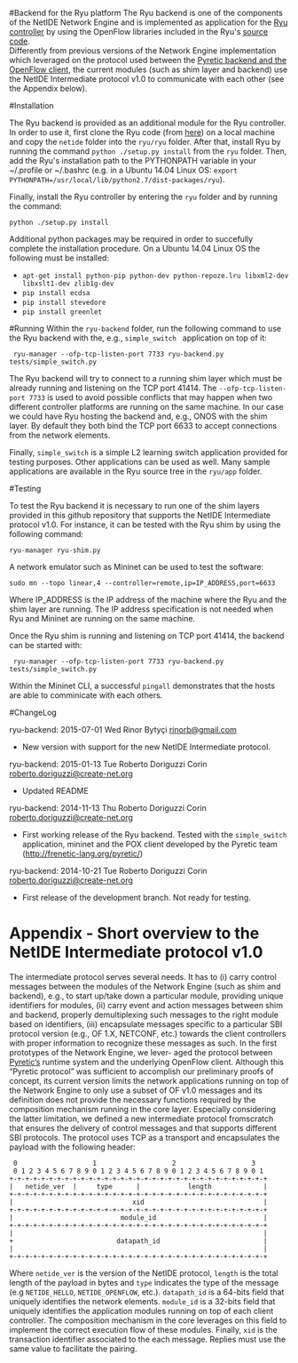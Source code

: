 #Backend for the Ryu platform
The Ryu backend is one of the components of the NetIDE Network Engine and is implemented as application for the [Ryu controller](http://osrg.github.io/ryu/) by using the OpenFlow libraries included in the Ryu's [source code](https://github.com/osrg/ryu).  
Differently from previous versions of the Network Engine implementation which leveraged on the protocol used between the [Pyretic backend and the OpenFlow client](http://www.cs.princeton.edu/~jrex/papers/pyretic13.pdf), the current modules (such as shim layer and backend) use the NetIDE Intermediate protocol v1.0 to communicate with each other (see the Appendix below).

#Installation

The Ryu backend is provided as an additional module for the Ryu controller. In order to use it, first clone the Ryu code (from [here](https://github.com/osrg/ryu)) on a local machine and copy the ```netide``` folder into the ```ryu/ryu``` folder. After that, install Ryu by running the command ```python ./setup.py install``` from the ```ryu``` folder.
Then, add the Ryu's installation path to the PYTHONPATH variable in your ~/.profile or ~/.bashrc (e.g. in a Ubuntu 14.04 Linux OS: ```export PYTHONPATH=/usr/local/lib/python2.7/dist-packages/ryu```).

Finally, install the Ryu controller by entering the ```ryu``` folder and by running the command:

```python ./setup.py install```

Additional python packages may be required in order to succefully complete the installation procedure. On a Ubuntu 14.04 Linux OS the following must be installed:
* ```apt-get install python-pip python-dev python-repoze.lru libxml2-dev libxslt1-dev zlib1g-dev```
* ```pip install ecdsa```
* ```pip install stevedore```
* ```pip install greenlet```

#Running
Within the  ```ryu-backend``` folder, run the following command to use the Ryu backend with the, e.g., ```simple_switch ``` application on top of it:

``` ryu-manager --ofp-tcp-listen-port 7733 ryu-backend.py tests/simple_switch.py```

The Ryu backend will try to connect to a running shim layer which must be already running and listening on the TCP port 41414.
The ```--ofp-tcp-listen-port 7733``` is used to avoid possible conflicts that may happen when two different controller platforms are running on the same machine. In our case we could have Ryu hosting the backend and, e.g., ONOS with the shim layer. By default they both bind the TCP port 6633 to accept connections from the network elements.

Finally, ```simple_switch``` is a simple L2 learning switch application provided for testing purposes. Other applications can be used as well. Many sample applications are available in the Ryu source tree in the ```ryu/app``` folder.

#Testing

To test the Ryu backend it is necessary to run one of the shim layers provided in this github repository that supports the NetIDE Intermediate protocol v1.0.
For instance, it can be tested with the Ryu shim by using the following command:
```
ryu-manager ryu-shim.py
```

A network emulator such as Mininet can be used to test the software:
```
sudo mn --topo linear,4 --controller=remote,ip=IP_ADDRESS,port=6633
```
Where IP_ADDRESS is the IP address of the machine where the Ryu and the shim layer are running. The IP address specification is not needed when Ryu and Mininet are running on the same machine.

Once the Ryu shim is running and listening on TCP port 41414, the backend can be started with:

``` ryu-manager --ofp-tcp-listen-port 7733 ryu-backend.py tests/simple_switch.py```

Within the Mininet CLI, a successful ```pingall``` demonstrates that the hosts are able to comminicate with each others.


#ChangeLog

ryu-backend: 2015-07-01 Wed Rinor Bytyçi <rinorb@gmail.com>

  * New version with support for the new NetIDE Intermediate protocol.

ryu-backend: 2015-01-13 Tue Roberto Doriguzzi Corin roberto.doriguzzi@create-net.org

* Updated README

ryu-backend: 2014-11-13 Thu Roberto Doriguzzi Corin roberto.doriguzzi@create-net.org

* First working release of the Ryu backend. Tested with the ```simple_switch``` application, mininet and the POX client developed by the Pyretic team (http://frenetic-lang.org/pyretic/)

ryu-backend: 2014-10-21 Tue Roberto Doriguzzi Corin roberto.doriguzzi@create-net.org

* First release of the development branch. Not ready for testing.

# Appendix - Short overview to the NetIDE Intermediate protocol v1.0

The intermediate protocol serves several needs. It has to
(i) carry control messages between the modules of the Network Engine (such as shim and backend), e.g., to start up/take down a particular module, providing
unique identifiers for modules, (ii) carry event and action
messages between shim and backend, properly demultiplexing such messages to the right module based on identifiers, (iii) encapsulate messages specific to a particular SBI
protocol version (e.g., OF 1.X, NETCONF, etc.) towards the
client controllers with proper information to recognize these
messages as such.
In the first prototypes of the Network Engine, we lever-
aged the protocol between [Pyretic’s](http://www.cs.princeton.edu/~jrex/papers/pyretic13.pdf) runtime system and
the underlying OpenFlow client. Although this “Pyretic protocol” was sufficient to accomplish our preliminary proofs of
concept, its current version limits the network applications
running on top of the Network Engine to only use a subset
of OF v1.0 messages and its definition does not provide the
necessary functions required by the composition mechanism
running in the core layer. Especially considering the latter limitation, we defined a new intermediate protocol fromscratch that ensures the delivery of control messages and that
supports different SBI protocols. The protocol uses TCP as
a transport and encapsulates the payload with the following
header:
```
 0                   1                   2                   3
 0 1 2 3 4 5 6 7 8 9 0 1 2 3 4 5 6 7 8 9 0 1 2 3 4 5 6 7 8 9 0 1
+-+-+-+-+-+-+-+-+-+-+-+-+-+-+-+-+-+-+-+-+-+-+-+-+-+-+-+-+-+-+-+-+
|   netide_ver  |     type      |            length             |
+-+-+-+-+-+-+-+-+-+-+-+-+-+-+-+-+-+-+-+-+-+-+-+-+-+-+-+-+-+-+-+-+
|                              xid                              |
+-+-+-+-+-+-+-+-+-+-+-+-+-+-+-+-+-+-+-+-+-+-+-+-+-+-+-+-+-+-+-+-+
|                           module_id                           |
+-+-+-+-+-+-+-+-+-+-+-+-+-+-+-+-+-+-+-+-+-+-+-+-+-+-+-+-+-+-+-+-+
|                                                               |
+                          datapath_id                          |
|                                                               |
+-+-+-+-+-+-+-+-+-+-+-+-+-+-+-+-+-+-+-+-+-+-+-+-+-+-+-+-+-+-+-+-+
```
Where ```netide_ver``` is the version of the NetIDE protocol,
```length``` is the total length of the payload in bytes and ```type```
indicates the type of the message (e.g ```NETIDE_HELLO```,
```NETIDE_OPENFLOW```, etc.). ```datapath_id``` is a 64-bits
field that uniquely identifies the network elements.
```module_id``` is a 32-bits field that uniquely identifies the
application modules running on top of each client controller.
The composition mechanism in the core leverages on this
field to implement the correct execution flow of these modules. Finally, ```xid``` is the transaction identifier associated to
the each message. Replies must use the same value to facilitate the pairing.
